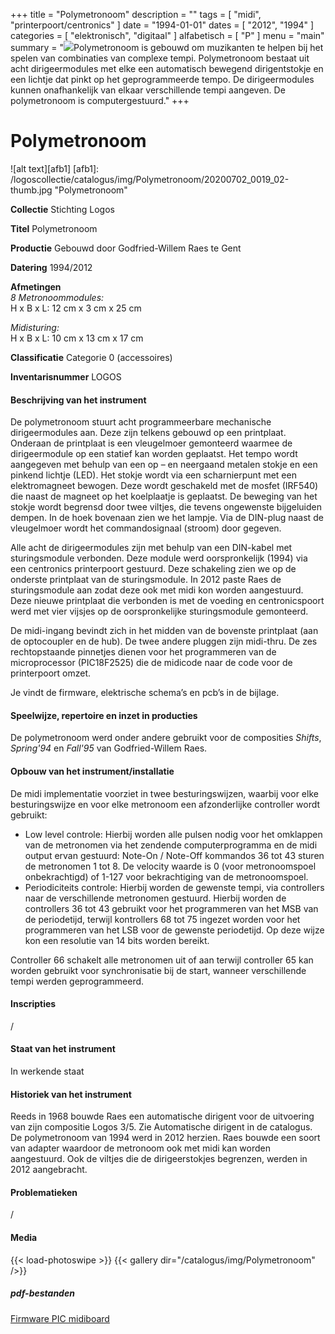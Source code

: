 ﻿+++
title = "Polymetronoom"
description = ""
tags = [ "midi", "printerpoort/centronics"
]
date = "1994-01-01"
dates = [ "2012", "1994" ]
categories = [ "elektronisch", "digitaal"
]
alfabetisch = [ "P"
]
menu = "main"
summary = "<a href='/logoscollectie/catalogus/1994/polymetronoom'><img src='/logoscollectie/catalogus/img/Polymetronoom/20200702_0019_02-thumb.jpg'></a>Polymetronoom is gebouwd om muzikanten te helpen bij het spelen van combinaties van complexe tempi. Polymetronoom bestaat uit acht dirigeermodules met elke een automatisch bewegend dirigentstokje en een lichtje dat pinkt op het geprogrammeerde tempo. De dirigeermodules kunnen onafhankelijk van elkaar verschillende tempi aangeven. De polymetronoom is computergestuurd."
+++


# Polymetronoom

![alt text][afb1]
[afb1]: /logoscollectie/catalogus/img/Polymetronoom/20200702_0019_02-thumb.jpg "Polymetronoom"

**Collectie** 
Stichting Logos

**Titel**
Polymetronoom

**Productie**
Gebouwd door Godfried-Willem Raes te Gent

**Datering**
1994/2012

**Afmetingen**<br>
*8 Metronoommodules:*<br>
H x B x L: 12 cm x 3 cm x 25 cm<br>

*Midisturing:*<br>
H x B x L: 10 cm x 13 cm x 17 cm

**Classificatie**
Categorie 0 (accessoires)

**Inventarisnummer**
LOGOS 

#### Beschrijving van het instrument
De polymetronoom stuurt acht programmeerbare mechanische dirigeermodules aan. Deze zijn telkens gebouwd op een printplaat. Onderaan de printplaat is een vleugelmoer gemonteerd waarmee de dirigeermodule op een statief kan worden geplaatst. Het tempo wordt aangegeven met behulp van een op – en neergaand metalen stokje en een pinkend lichtje (LED). Het stokje wordt via een scharnierpunt met een elektromagneet bewogen. Deze wordt geschakeld met de mosfet (IRF540) die naast de magneet op het koelplaatje is geplaatst. De beweging van het stokje wordt begrensd door twee viltjes, die tevens ongewenste bijgeluiden dempen. In de hoek bovenaan zien we het lampje. 
Via de DIN-plug naast de vleugelmoer wordt het commandosignaal (stroom) door gegeven. 

Alle acht de dirigeermodules zijn met behulp van een DIN-kabel met sturingsmodule verbonden. Deze module werd oorspronkelijk (1994) via een centronics printerpoort gestuurd. Deze schakeling zien we op de onderste printplaat van de sturingsmodule. In 2012 paste Raes de sturingsmodule aan zodat deze ook met midi kon worden aangestuurd. Deze nieuwe printplaat die verbonden is met de voeding en centronicspoort werd met vier vijsjes op de oorspronkelijke sturingsmodule gemonteerd.

De midi-ingang bevindt zich in het midden van de bovenste printplaat (aan de optocoupler en de hub). De twee andere pluggen zijn midi-thru. De zes rechtopstaande pinnetjes dienen voor het programmeren van de microprocessor (PIC18F2525) die de midicode naar de code voor de printerpoort omzet.

Je vindt de firmware, elektrische schema’s en pcb’s in de bijlage.

#### Speelwijze, repertoire en inzet in producties
De polymetronoom werd onder andere gebruikt voor de composities *Shifts*, *Spring'94* en *Fall'95* van Godfried-Willem Raes.

#### Opbouw van het instrument/installatie
De midi implementatie voorziet in twee besturingswijzen, waarbij voor elke besturingswijze en voor elke metronoom een afzonderlijke controller wordt gebruikt:

- Low level controle:
Hierbij worden alle pulsen nodig voor het omklappen van de metronomen via het zendende computerprogramma en de midi output ervan gestuurd: Note-On / Note-Off kommandos 36 tot 43 sturen de metronomen 1 tot 8. De velocity waarde is 0 (voor metronoomspoel onbekrachtigd) of 1-127 voor bekrachtiging van de metronoomspoel.
- Periodiciteits controle:
Hierbij worden de gewenste tempi, via controllers naar de verschillende metronomen gestuurd. Hierbij worden de controllers 36 tot 43 gebruikt voor het programmeren van het MSB van de periodetijd, terwijl kontrollers 68 tot 75 ingezet worden voor het programmeren van het LSB voor de gewenste periodetijd. Op deze wijze kon een resolutie van 14 bits worden bereikt.

Controller 66 schakelt alle metronomen uit of aan terwijl controller 65 kan worden gebruikt voor synchronisatie bij de start, wanneer verschillende tempi werden geprogrammeerd.

#### Inscripties
/

#### Staat van het instrument
In werkende staat

#### Historiek van het instrument
Reeds in 1968 bouwde Raes een automatische dirigent voor de uitvoering van zijn compositie Logos 3/5. Zie Automatische dirigent in de catalogus.
De polymetronoom van 1994 werd in 2012 herzien. Raes bouwde een soort van adapter waardoor de metronoom ook met midi kan worden aangestuurd. Ook de viltjes die de dirigeerstokjes begrenzen, werden in 2012 aangebracht.

#### Problematieken
/

#### Media
{{< load-photoswipe >}}
{{< gallery dir="/catalogus/img/Polymetronoom" />}}

##### pdf-bestanden
[Firmware PIC midiboard](/logoscollectie/catalogus/pdf/Polymetronoom/Firmware%20PIC%20midiboard.pdf)

